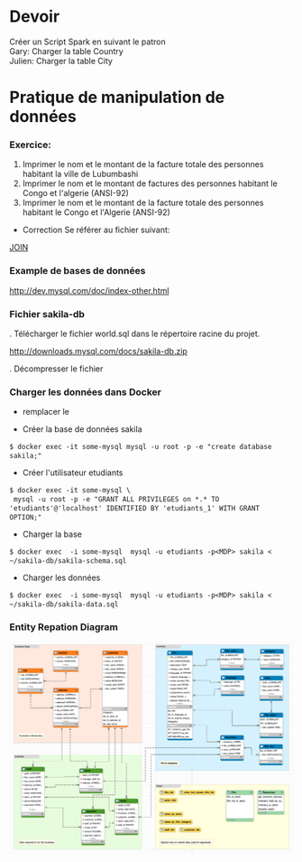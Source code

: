 # Devoir

Créer un Script Spark en suivant le patron  
Gary: Charger la table Country  
Julien: Charger la table City  

# Pratique de manipulation de données



### Exercice:

1. Imprimer le nom et le montant de la facture totale des personnes habitant la ville de Lubumbashi
2. Imprimer le nom et le montant de factures des personnes habitant le Congo et l'algerie (ANSI-92)
3. Imprimer le nom et le montant de la facture totale des personnes habitant le Congo et l'Algerie (ANSI-92)

* Correction
Se référer au fichier suivant:

[JOIN](JOIN.md)


### Example de bases de données
http://dev.mysql.com/doc/index-other.html

### Fichier sakila-db
. Télécharger le fichier world.sql dans le répertoire racine du projet.

http://downloads.mysql.com/docs/sakila-db.zip

. Décompresser le fichier

### Charger les données dans Docker 

- remplacer le <PWD>

- Créer la base de données sakila

```
$ docker exec -it some-mysql mysql -u root -p -e "create database sakila;"
```

- Créer l'utilisateur etudiants

```
$ docker exec -it some-mysql \
 mysql -u root -p -e "GRANT ALL PRIVILEGES on *.* TO 'etudiants'@'localhost' IDENTIFIED BY 'etudiants_1' WITH GRANT OPTION;"
```

- Charger la base

```
$ docker exec  -i some-mysql  mysql -u etudiants -p<MDP> sakila < ~/sakila-db/sakila-schema.sql
```

- Charger les données

```
$ docker exec  -i some-mysql  mysql -u etudiants -p<MDP> sakila < ~/sakila-db/sakila-data.sql
```

### Entity Repation Diagram

![alt tag](sakila.png)
